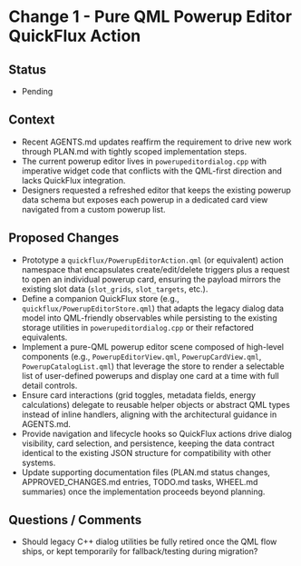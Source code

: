 # Change 1 - Pure QML Powerup Editor QuickFlux Action
## Status
- Pending
## Context
- Recent AGENTS.md updates reaffirm the requirement to drive new work through PLAN.md with tightly scoped implementation steps.
- The current powerup editor lives in `powerupeditordialog.cpp` with imperative widget code that conflicts with the QML-first direction and lacks QuickFlux integration.
- Designers requested a refreshed editor that keeps the existing powerup data schema but exposes each powerup in a dedicated card view navigated from a custom powerup list.

## Proposed Changes
- Prototype a `quickflux/PowerupEditorAction.qml` (or equivalent) action namespace that encapsulates create/edit/delete triggers plus a request to open an individual powerup card, ensuring the payload mirrors the existing slot data (`slot_grids`, `slot_targets`, etc.).
- Define a companion QuickFlux store (e.g., `quickflux/PowerupEditorStore.qml`) that adapts the legacy dialog data model into QML-friendly observables while persisting to the existing storage utilities in `powerupeditordialog.cpp` or their refactored equivalents.
- Implement a pure-QML powerup editor scene composed of high-level components (e.g., `PowerupEditorView.qml`, `PowerupCardView.qml`, `PowerupCatalogList.qml`) that leverage the store to render a selectable list of user-defined powerups and display one card at a time with full detail controls.
- Ensure card interactions (grid toggles, metadata fields, energy calculations) delegate to reusable helper objects or abstract QML types instead of inline handlers, aligning with the architectural guidance in AGENTS.md.
- Provide navigation and lifecycle hooks so QuickFlux actions drive dialog visibility, card selection, and persistence, keeping the data contract identical to the existing JSON structure for compatibility with other systems.
- Update supporting documentation files (PLAN.md status changes, APPROVED_CHANGES.md entries, TODO.md tasks, WHEEL.md summaries) once the implementation proceeds beyond planning.

## Questions / Comments
- Should legacy C++ dialog utilities be fully retired once the QML flow ships, or kept temporarily for fallback/testing during migration?
